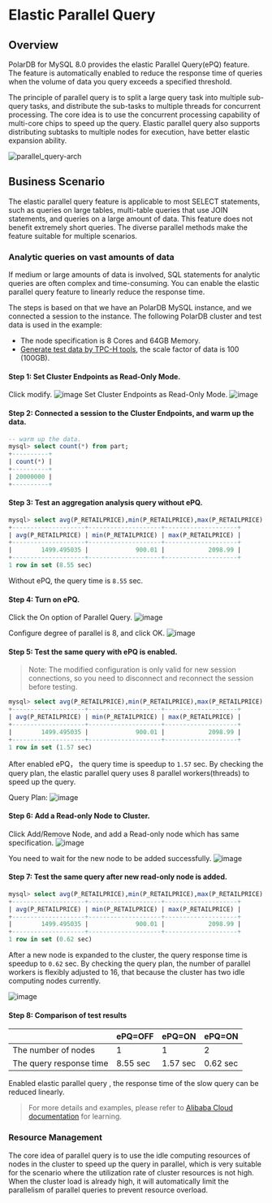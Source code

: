 
# Elastic Parallel Query
## Overview
PolarDB for MySQL 8.0 provides the elastic Parallel Query(ePQ) feature. The feature is automatically enabled to reduce the response time of queries when the volume of data you query exceeds a specified threshold.

The principle of parallel query is to split a large query task into multiple sub-query tasks, and distribute the sub-tasks to multiple threads for concurrent processing. The core idea is to use the concurrent processing capability of multi-core chips to speed up the query. Elastic parallel query also supports distributing subtasks to multiple nodes for execution, have better elastic expansion ability.

![parallel_query-arch](https://user-images.githubusercontent.com/1224612/210052654-b0d6d0e0-e0e8-4aeb-a819-db7e28c1e4c4.png)


## Business Scenario
The elastic parallel query feature is applicable to most SELECT statements, such as queries on large tables, multi-table queries that use JOIN statements, and queries on a large amount of data. This feature does not benefit extremely short queries. The diverse parallel methods make the feature suitable for multiple scenarios.

### Analytic queries on vast amounts of data
If medium or large amounts of data is involved, SQL statements for analytic queries are often complex and time-consuming. You can enable the elastic parallel query feature to linearly reduce the response time.

The steps is based on that we have an PolarDB MySQL instance, and we connected a session to the instance.
The following PolarDB cluster and test data is used in the example:    
* The node specification is 8 Cores and 64GB Memory.
* [Generate test data by TPC-H tools](https://www.alibabacloud.com/help/en/polardb-for-mysql/latest/olap-performance-tests#section-eu0-9uo-dit), the scale factor of data is 100 (100GB).


#### Step 1: Set Cluster Endpoints as Read-Only Mode.
Click modify.
![image](https://user-images.githubusercontent.com/1224612/210136613-b7e55a1c-4743-4226-8bea-cd2fb70b3f33.png)
Set Cluster Endpoints as Read-Only Mode.
![image](https://user-images.githubusercontent.com/1224612/210136676-21f5b0ce-31f0-4e56-852c-20854e4defaa.png)

#### Step 2: Connected a session to the Cluster Endpoints, and warm up the data.

```SQL
-- warm up the data.
mysql> select count(*) from part;
+----------+
| count(*) |
+----------+
| 20000000 |
+----------+
```

#### Step 3: Test an aggregation analysis query without ePQ.

```SQL
mysql> select avg(P_RETAILPRICE),min(P_RETAILPRICE),max(P_RETAILPRICE) from part;
+--------------------+--------------------+--------------------+
| avg(P_RETAILPRICE) | min(P_RETAILPRICE) | max(P_RETAILPRICE) |
+--------------------+--------------------+--------------------+
|        1499.495035 |             900.01 |            2098.99 |
+--------------------+--------------------+--------------------+
1 row in set (8.55 sec)
```

Without ePQ, the query time is `8.55` sec.

#### Step 4: Turn on ePQ.
Click the On option of Parallel Query.
![image](https://user-images.githubusercontent.com/1224612/210137461-eab90191-c114-469b-81f9-368eb57da494.png)

Configure degree of parallel is 8, and click OK.
![image](https://user-images.githubusercontent.com/1224612/210137510-16cb716d-c9c2-4c34-8019-c83ff6f1f91b.png)


#### Step 5: Test the same query with ePQ is enabled.

> Note: The modified configuration is only valid for new session connections, so you need to disconnect and reconnect the session before testing.

```SQL
mysql> select avg(P_RETAILPRICE),min(P_RETAILPRICE),max(P_RETAILPRICE) from part;
+--------------------+--------------------+--------------------+
| avg(P_RETAILPRICE) | min(P_RETAILPRICE) | max(P_RETAILPRICE) |
+--------------------+--------------------+--------------------+
|        1499.495035 |             900.01 |            2098.99 |
+--------------------+--------------------+--------------------+
1 row in set (1.57 sec)
```

After enabled ePQ， the query time is speedup to `1.57` sec. By checking the query plan, the elastic parallel query uses 8 parallel workers(threads) to speed up the query.

Query Plan:
![image](https://user-images.githubusercontent.com/1224612/210137925-37ba9f4d-6ff2-4f18-b7d9-95f26de1076e.png)

#### Step 6: Add a Read-only Node to Cluster.
Click Add/Remove Node, and add a Read-only node which has same specification.
![image](https://user-images.githubusercontent.com/1224612/210138036-f6a1834e-1b88-491c-b14e-900bbeed48bf.png)

You need to wait for the new node to be added successfully.
![image](https://user-images.githubusercontent.com/1224612/210138228-37216e08-10ba-4b72-a12b-2650b17daea2.png)


#### Step 7: Test the same query after new read-only node is added.

```SQL
mysql> select avg(P_RETAILPRICE),min(P_RETAILPRICE),max(P_RETAILPRICE) from part;
+--------------------+--------------------+--------------------+
| avg(P_RETAILPRICE) | min(P_RETAILPRICE) | max(P_RETAILPRICE) |
+--------------------+--------------------+--------------------+
|        1499.495035 |             900.01 |            2098.99 |
+--------------------+--------------------+--------------------+
1 row in set (0.62 sec)
```

After a new node is expanded to the cluster, the query response time is speedup to `0.62` sec. By checking the query plan, the number of parallel workers is flexibly adjusted to 16, that because the cluster has two idle computing nodes currently.

![image](https://user-images.githubusercontent.com/1224612/210138619-ad76a582-bfad-4b34-afb1-41b4bcd278c8.png)

#### Step 8: Comparison of test results 
| | ePQ=OFF  | ePQ=ON | ePQ=ON
|--|-----------| -----| --------|
|The number of nodes | 1 | 1 | 2
|The query response time | 8.55 sec| 1.57 sec | 0.62 sec

Enabled elastic parallel query , the response time of the slow query can be reduced linearly.


> For more details and examples, please refer to [Alibaba Cloud documentation](https://www.alibabacloud.com/help/zh/polardb-for-mysql/latest/parallel-query-parallel-query) for learning. 


### Resource Management
The core idea of parallel query is to use the idle computing resources of nodes in the cluster to speed up the query in parallel, which is very suitable for the scenario where the utilization rate of cluster resources is not high. When the cluster load is already high, it will automatically limit the parallelism of parallel queries to prevent resource overload.


